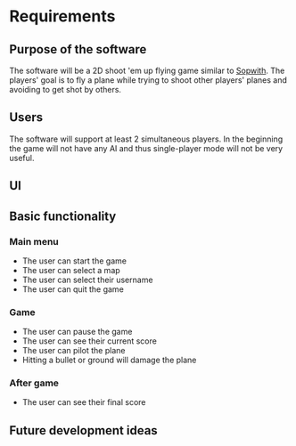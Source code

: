 # Requirements

## Purpose of the software

The software will be a 2D shoot 'em up flying game similar to
[Sopwith](https://en.wikipedia.org/wiki/Sopwith_(video_game)). The players' goal
is to fly a plane while trying to shoot other players' planes and avoiding to
get shot by others.

## Users

The software will support at least 2 simultaneous players. In the beginning the
game will not have any AI and thus single-player mode will not be very useful.

## UI


## Basic functionality

### Main menu

* The user can start the game
* The user can select a map
* The user can select their username
* The user can quit the game

### Game

* The user can pause the game
* The user can see their current score
* The user can pilot the plane
* Hitting a bullet or ground will damage the plane

### After game

* The user can see their final score

## Future development ideas
